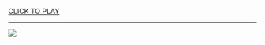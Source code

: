 
<a href="https://premium76.site?title=run_3_unblocked_cool_math_games&ref=13M">CLICK TO PLAY</a></h3>
<hr>

<a href="https://premium76.site?title=run_3_unblocked_cool_math_games&ref=13M"><img src="https://clearcache.store/games.png"></a>


